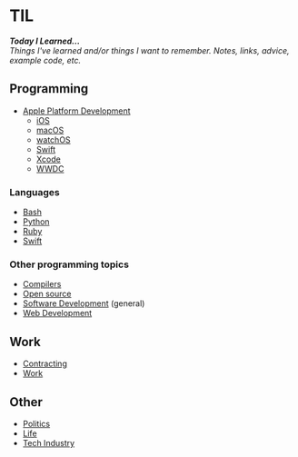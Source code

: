 # TIL

*__Today I Learned...__<br/>Things I've learned and/or things I want to remember. Notes, links, advice, example code, etc.*

## Programming

- [Apple Platform Development](./apple_platform)
    - [iOS](./ios)
    - [macOS](./macos)
    - [watchOS](./watchos)
    - [Swift](./swift)
    - [Xcode](./xcode)
    - [WWDC](https://jessesquires.github.io/wwdc-notes/)

### Languages

- [Bash](./bash)
- [Python](./python)
- [Ruby](./ruby)
- [Swift](./swift)

### Other programming topics

- [Compilers](./compilers)
- [Open source](./opensource)
- [Software Development](./software_dev) (general)
- [Web Development](./web_dev)

## Work

- [Contracting](./contracting)
- [Work](./work)

## Other

- [Politics](./politics)
- [Life](./life)
- [Tech Industry](./tech_industry)

